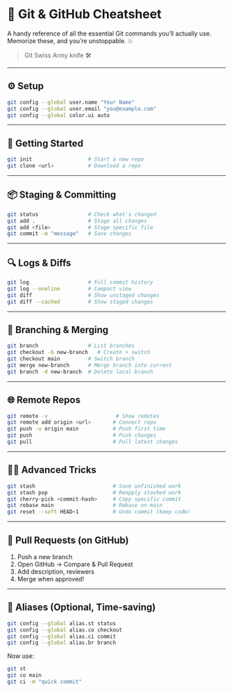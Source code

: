 # 🧾 Git & GitHub Cheatsheet

A handy reference of all the essential Git commands you’ll actually use. Memorize these, and you’re unstoppable. 💥
> Git Swiss Army knife 🛠️
---

## ⚙️ Setup

```bash
git config --global user.name "Your Name"
git config --global user.email "you@example.com"
git config --global color.ui auto
```

---

## 🏁 Getting Started
```bash
git init                  # Start a new repo
git clone <url>           # Download a repo
```

---

## 📦 Staging & Committing
```bash
git status                # Check what's changed
git add .                 # Stage all changes
git add <file>            # Stage specific file
git commit -m "message"   # Save changes
```
---

## 🔍 Logs & Diffs
```bash
git log                   # Full commit history
git log --oneline         # Compact view
git diff                  # Show unstaged changes
git diff --cached         # Show staged changes
```
---

## 🌿 Branching & Merging
```bash
git branch                # List branches
git checkout -b new-branch   # Create + switch
git checkout main         # Switch branch
git merge new-branch      # Merge branch into current
git branch -d new-branch  # Delete local branch
```
---

## 🌐 Remote Repos
```bash
git remote -v                      # Show remotes
git remote add origin <url>       # Connect repo
git push -u origin main           # Push first time
git push                          # Push changes
git pull                          # Pull latest changes
```
---

## 🧙‍♂️ Advanced Tricks
```bash
git stash                         # Save unfinished work
git stash pop                     # Reapply stashed work
git cherry-pick <commit-hash>     # Copy specific commit
git rebase main                   # Rebase on main
git reset --soft HEAD~1           # Undo commit (keep code)
```
---

## 🚀 Pull Requests (on GitHub)
1. Push a new branch 
2. Open GitHub → Compare & Pull Request
3. Add description, reviewers
4. Merge when approved!

---

## 🔁 Aliases (Optional, Time-saving)
```bash
git config --global alias.st status
git config --global alias.co checkout
git config --global alias.ci commit
git config --global alias.br branch
```
Now use:
```bash
git st
git co main
git ci -m "quick commit"
```
